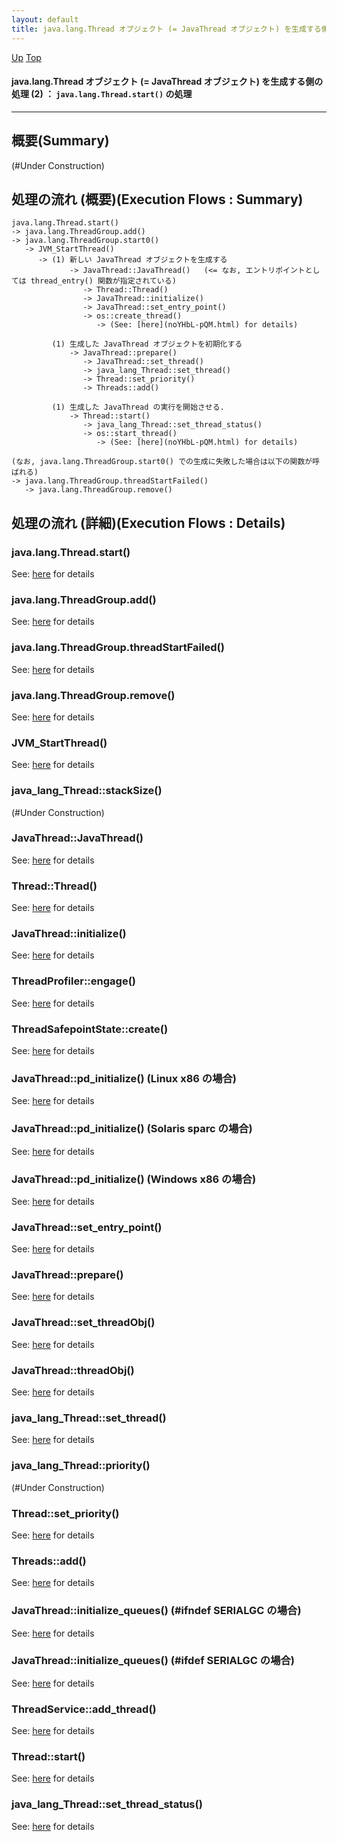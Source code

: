 ```yaml
---
layout: default
title: java.lang.Thread オブジェクト (= JavaThread オブジェクト) を生成する側の処理 (2) ： `java.lang.Thread.start()` の処理  
---
```

[Up](no_adcwNt_.html) [Top](../index.html)

#### java.lang.Thread オブジェクト (= JavaThread オブジェクト) を生成する側の処理 (2) ： `java.lang.Thread.start()` の処理  

--- 
## 概要(Summary)
(#Under Construction)

## 処理の流れ (概要)(Execution Flows : Summary)
```
java.lang.Thread.start()
-> java.lang.ThreadGroup.add()
-> java.lang.ThreadGroup.start0()
   -> JVM_StartThread()
      -> (1) 新しい JavaThread オブジェクトを生成する
             -> JavaThread::JavaThread()   (<= なお, エントリポイントとしては thread_entry() 関数が指定されている)
                -> Thread::Thread()
                -> JavaThread::initialize()
                -> JavaThread::set_entry_point()
                -> os::create_thread()
                   -> (See: [here](noYHbL-pQM.html) for details)

         (1) 生成した JavaThread オブジェクトを初期化する
             -> JavaThread::prepare()
                -> JavaThread::set_thread()
                -> java_lang_Thread::set_thread()
                -> Thread::set_priority()
                -> Threads::add()

         (1) 生成した JavaThread の実行を開始させる.
             -> Thread::start()
                -> java_lang_Thread::set_thread_status()
                -> os::start_thread()
                   -> (See: [here](noYHbL-pQM.html) for details)

(なお, java.lang.ThreadGroup.start0() での生成に失敗した場合は以下の関数が呼ばれる)
-> java.lang.ThreadGroup.threadStartFailed()
   -> java.lang.ThreadGroup.remove()
```


## 処理の流れ (詳細)(Execution Flows : Details)
### java.lang.Thread.start()
See: [here](no2114jYc.html) for details
### java.lang.ThreadGroup.add()
See: [here](no2114wii.html) for details
### java.lang.ThreadGroup.threadStartFailed()
See: [here](no21149so.html) for details
### java.lang.ThreadGroup.remove()
See: [here](no2114XB1.html) for details
### JVM_StartThread()
See: [here](no2114JLE.html) for details
### java_lang_Thread::stackSize()
(#Under Construction)

### JavaThread::JavaThread()
See: [here](no2114jfQ.html) for details
### Thread::Thread()
See: [here](no2114wpW.html) for details
### JavaThread::initialize()
See: [here](no2114XIp.html) for details
### ThreadProfiler::engage()
See: [here](no3059XRI.html) for details
### ThreadSafepointState::create()
See: [here](no3059KHC.html) for details
### JavaThread::pd_initialize()  (Linux x86 の場合)
See: [here](no2114kSv.html) for details
### JavaThread::pd_initialize()  (Solaris sparc の場合)
See: [here](no3059S3I.html) for details
### JavaThread::pd_initialize()  (Windows x86 の場合)
See: [here](no3059fBP.html) for details
### JavaThread::set_entry_point()
See: [here](no21149zc.html) for details
### JavaThread::prepare()
See: [here](no3059fID.html) for details
### JavaThread::set_threadObj()
See: [here](no3059GnV.html) for details
### JavaThread::threadObj()
See: [here](no2114kgX.html) for details
### java_lang_Thread::set_thread()
See: [here](no3059Txb.html) for details
### java_lang_Thread::priority()
(#Under Construction)

### Thread::set_priority()
See: [here](no2114lT2.html) for details
### Threads::add()
See: [here](no3059g7h.html) for details
### JavaThread::initialize_queues()  (#ifndef SERIALGC の場合)
See: [here](no3059kbO.html) for details
### JavaThread::initialize_queues()  (#ifdef SERIALGC の場合)
See: [here](no3059xlU.html) for details
### ThreadService::add_thread()
See: [here](no3059tFo.html) for details
### Thread::start()
See: [here](no2114WVK.html) for details
### java_lang_Thread::set_thread_status()
See: [here](no30596Pu.html) for details






